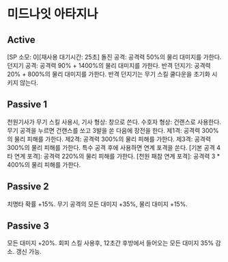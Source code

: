 # 미드나잇 아타지나

## Active

[SP 소모: 0][재사용 대기시간: 25초] 돌진 공격: 공격력 50%의 물리 대미지를 가한다.
던지기 공격: 공격력 90% + 1400%의 물리 대미지를 가한다.
반격 던지기: 공격력 20% + 800%의 물리 대미지를 가한다. 반격 던지기는 무기 스킬 쿨다운을 초기화 시키지 않는다.

## Passive 1

천원기사가 무기 스킬 사용시,
기사 형상: 창으로 쓴다.
수호자 형상: 건랜스로 사용한다. 무기 공격을 누르면 건랜스를 쏘고 3발을 쏜 다음에 장전을 한다.
제1격: 공격력 300%의 물리 피해를 가한다.
제2격: 공격력 300%의 물리 피해를 가한다.
제3격: 공격력 300%의 물리 피해를 가한다.
특수 공격 후에 사용하면 연계 포격을 쏜다.
[기본 공격 4타 연계 포격]: 공격력 220%의 물리 피해를 가한다.
[천원 패참 연계 포격]: 공격력 3 \* 400%의 물리 피해를 가한다.

## Passive 2

치명타 확률 +15%. 무기 공격의 모든 대미지 +35%, 물리 대미지 +15%.

## Passive 3

모든 대미지 +20%. 회피 스킬 사용후, 12초간 후방에서 들어오는 모든 대미지 35% 감소. 갱신 가능.
